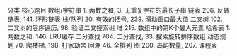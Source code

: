 分类	核心题目
数组/字符串	 1. 两数之和,              3. 无重复字符的最长子串
链表	    206. 反转链表,             141. 环形链表
栈/队列	    20. 有效的括号,            239. 滑动窗口最大值
二叉树	    102. 二叉树的层序遍历,      98. 验证二叉搜索树
堆	        215. 数组中的第K个最大元素
哈希表	    1. 两数之和,                146. LRU缓存
二分查找	704. 二分查找,              33. 搜索旋转排序数组
动态规划	70. 爬楼梯,                 198. 打家劫舍
回溯	    46. 全排列
图	        200. 岛屿数量,              207. 课程表